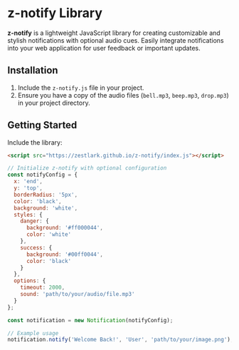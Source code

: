 # z-notify Library

**z-notify** is a lightweight JavaScript library for creating customizable and stylish notifications with optional audio cues. Easily integrate notifications into your web application for user feedback or important updates.

## Installation

1. Include the `z-notify.js` file in your project.
2. Ensure you have a copy of the audio files (`bell.mp3`, `beep.mp3`, `drop.mp3`) in your project directory.

## Getting Started

Include the library:
```HTML
<script src="https://zestlark.github.io/z-notify/index.js"></script>
```

```javascript
// Initialize z-notify with optional configuration
const notifyConfig = {
  x: 'end',
  y: 'top',
  borderRadius: '5px',
  color: 'black',
  background: 'white',
  styles: {
    danger: {
      background: '#ff000044',
      color: 'white'
    },
    success: {
      background: '#00ff0044',
      color: 'black'
    }
  },
  options: {
    timeout: 2000,
    sound: 'path/to/your/audio/file.mp3'
  }
};

const notification = new Notification(notifyConfig);

// Example usage
notification.notify('Welcome Back!', 'User', 'path/to/your/image.png');
